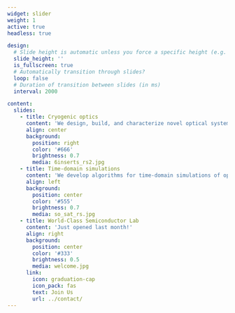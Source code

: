 ```yaml
---
widget: slider
weight: 1
active: true
headless: true

design:
  # Slide height is automatic unless you force a specific height (e.g. '400px')
  slide_height: ''
  is_fullscreen: true
  # Automatically transition through slides?
  loop: false
  # Duration of transition between slides (in ms)
  interval: 2000

content:
  slides:
    - title: Cryogenic optics
      content: 'We design, build, and characterize novel optical system for millimetre-wave applications'
      align: center
      background:
        position: right
        color: '#666'
        brightness: 0.7
        media: 6inserts_rs2.jpg
    - title: Time-domain simulations
      content: 'We develop algorithms for time-domain simulations of optical non-idealities'
      align: left
      background:
        position: center
        color: '#555'
        brightness: 0.7
        media: so_sat_rs.jpg
    - title: World-Class Semiconductor Lab
      content: 'Just opened last month!'
      align: right
      background:
        position: center
        color: '#333'
        brightness: 0.5
        media: welcome.jpg
      link:
        icon: graduation-cap
        icon_pack: fas
        text: Join Us
        url: ../contact/
---
```

